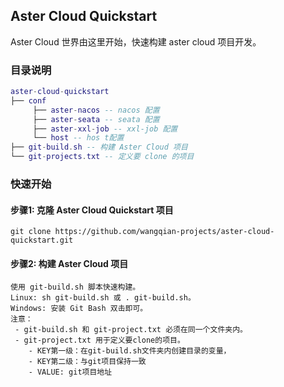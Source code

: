 ## Aster Cloud Quickstart
Aster Cloud 世界由这里开始，快速构建 aster cloud 项目开发。

### 目录说明
```lua
aster-cloud-quickstart
├── conf
     ├── aster-nacos -- nacos 配置
     ├── aster-seata -- seata 配置
     ├── aster-xxl-job -- xxl-job 配置
     └── host -- hos t配置
├── git-build.sh -- 构建 Aster Cloud 项目
└── git-projects.txt -- 定义要 clone 的项目
```

### 快速开始
#### 步骤1: 克隆 Aster Cloud Quickstart 项目
```
git clone https://github.com/wangqian-projects/aster-cloud-quickstart.git
```

#### 步骤2: 构建 Aster Cloud 项目
```
使用 git-build.sh 脚本快速构建。
Linux: sh git-build.sh 或 . git-build.sh。
Windows: 安装 Git Bash 双击即可。
注意：
 - git-build.sh 和 git-project.txt 必须在同一个文件夹内。
 - git-project.txt 用于定义要clone的项目。
    - KEY第一级：在git-build.sh文件夹内创建目录的变量，
    - KEY第二级：与git项目保持一致
    - VALUE: git项目地址
```
